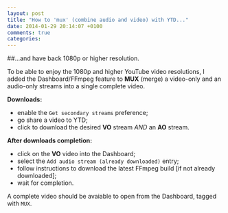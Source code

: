 ```yaml
---
layout: post
title: "How to 'mux' (combine audio and video) with YTD..."
date: 2014-01-29 20:14:07 +0100
comments: true
categories: 
---
```

##...and have back 1080p or higher resolution.

To be able to enjoy the 1080p and higher YouTube video resolutions, 
I added the Dashboard/FFmpeg feature to **MUX** (merge) a video-only 
and an audio-only streams into a single complete video.

**Downloads:**

- enable the `Get secondary streams` preference;  
- go share a video to YTD;  
- click to download the desired **VO** stream *AND* an **AO** stream.

**After downloads completion:**

- click on the **VO** video into the Dashboard;
- select the `Add audio stream (already downloaded)` entry;
- follow instructions to download the latest FFmpeg build 
  [if not already downloaded];
- wait for completion.

A complete video should be avaiable to open from the Dashboard, tagged with `MUX`.
